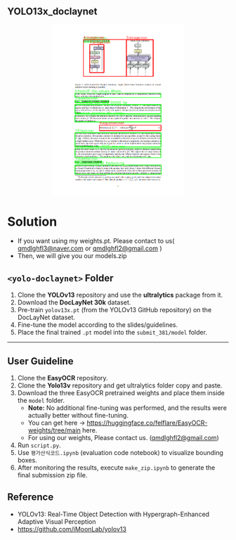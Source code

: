 ## YOLO13x_doclaynet 

<p align="center">
  <img src="TEST.png" alt="YOLO13x_doclaynet 결과" width="300"/>
</p>

# Solution


- If you want using my weights.pt. Please contact to us( qmdlghfl3@naver.com or qmdlghfl2@gmail.com )
- Then, we will give you our models.zip

## `<yolo-doclaynet>` Folder

1. Clone the **YOLOv13** repository and use the **ultralytics** package from it.
2. Download the **DocLayNet 30k** dataset.
3. Pre-train `yolov13x.pt` (from the YOLOv13 GitHub repository) on the DocLayNet dataset.
4. Fine-tune the model according to the slides/guidelines.
5. Place the final trained `.pt` model into the `submit_381/model` folder.

---
## User Guideline

1. Clone the **EasyOCR** repository.
2. Clone the **Yolo13v** repository and get ultralytics folder copy and paste.
3. Download the three EasyOCR pretrained weights and place them inside the `model` folder.
   - **Note:** No additional fine-tuning was performed, and the results were actually better without fine-tuning.
   - You can get here -> https://huggingface.co/felflare/EasyOCR-weights/tree/main here.
   - For using our weights, Please contact us. (qmdlghfl2@gmail.com)
4. Run `script.py`.
5. Use `평가산식코드.ipynb` (evaluation code notebook) to visualize bounding boxes.
6. After monitoring the results, execute `make_zip.ipynb` to generate the final submission zip file.


## Reference 

- YOLOv13: Real-Time Object Detection with Hypergraph-Enhanced Adaptive Visual Perception 
- https://github.com/iMoonLab/yolov13
